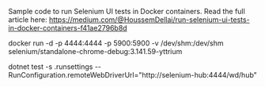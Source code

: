 Sample code to run Selenium UI tests in Docker containers.
Read the full article here:
https://medium.com/@HoussemDellai/run-selenium-ui-tests-in-docker-containers-f41ae2796b8d


docker run -d -p 4444:4444 -p 5900:5900 -v /dev/shm:/dev/shm selenium/standalone-chrome-debug:3.141.59-yttrium


dotnet test -s .runsettings -- RunConfiguration.remoteWebDriverUrl="http://selenium-hub:4444/wd/hub"